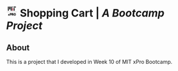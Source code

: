 # <img src='https://github.com/edwaggoner/responsive-eyes/blob/main/images/MIT-xPRO-vertical-logo.png' alt='MIT xPro logo' width='30'> Shopping Cart | *A Bootcamp Project*

## About
This is a project that I developed in Week 10 of MIT xPro Bootcamp.

